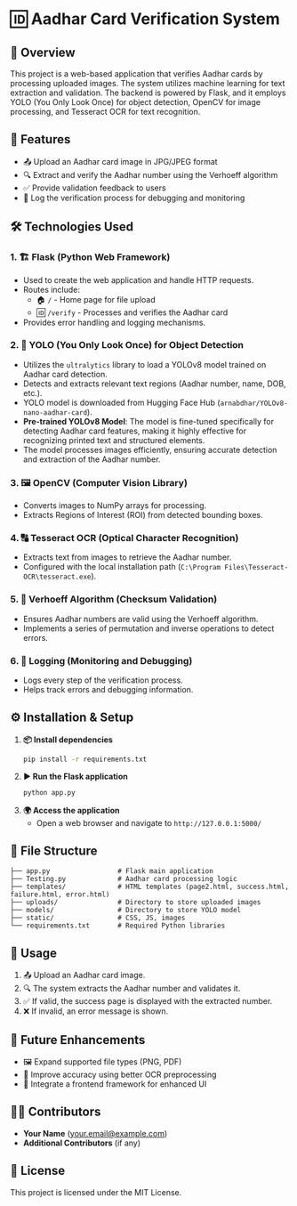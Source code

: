 # 🆔 Aadhar Card Verification System

## 📌 Overview
This project is a web-based application that verifies Aadhar cards by processing uploaded images. The system utilizes machine learning for text extraction and validation. The backend is powered by Flask, and it employs YOLO (You Only Look Once) for object detection, OpenCV for image processing, and Tesseract OCR for text recognition.

## 🌟 Features
- 📤 Upload an Aadhar card image in JPG/JPEG format
- 🔍 Extract and verify the Aadhar number using the Verhoeff algorithm
- ✅ Provide validation feedback to users
- 📜 Log the verification process for debugging and monitoring

## 🛠️ Technologies Used
### 1. 🏗️ Flask (Python Web Framework)
- Used to create the web application and handle HTTP requests.
- Routes include:
  - 🏠 `/` - Home page for file upload
  - 🆔 `/verify` - Processes and verifies the Aadhar card
- Provides error handling and logging mechanisms.

### 2. 🎯 YOLO (You Only Look Once) for Object Detection
- Utilizes the `ultralytics` library to load a YOLOv8 model trained on Aadhar card detection.
- Detects and extracts relevant text regions (Aadhar number, name, DOB, etc.).
- YOLO model is downloaded from Hugging Face Hub (`arnabdhar/YOLOv8-nano-aadhar-card`).
- **Pre-trained YOLOv8 Model**: The model is fine-tuned specifically for detecting Aadhar card features, making it highly effective for recognizing printed text and structured elements.
- The model processes images efficiently, ensuring accurate detection and extraction of the Aadhar number.

### 3. 🖼️ OpenCV (Computer Vision Library)
- Converts images to NumPy arrays for processing.
- Extracts Regions of Interest (ROI) from detected bounding boxes.

### 4. 🔠 Tesseract OCR (Optical Character Recognition)
- Extracts text from images to retrieve the Aadhar number.
- Configured with the local installation path (`C:\Program Files\Tesseract-OCR\tesseract.exe`).

### 5. 🔢 Verhoeff Algorithm (Checksum Validation)
- Ensures Aadhar numbers are valid using the Verhoeff algorithm.
- Implements a series of permutation and inverse operations to detect errors.

### 6. 📝 Logging (Monitoring and Debugging)
- Logs every step of the verification process.
- Helps track errors and debugging information.

## ⚙️ Installation & Setup
1. **📦 Install dependencies**
   ```bash
   pip install -r requirements.txt
   ```
2. **▶️ Run the Flask application**
   ```bash
   python app.py
   ```
3. **🌍 Access the application**
   - Open a web browser and navigate to `http://127.0.0.1:5000/`

## 📂 File Structure
```
├── app.py                 # Flask main application
├── Testing.py             # Aadhar card processing logic
├── templates/             # HTML templates (page2.html, success.html, failure.html, error.html)
├── uploads/               # Directory to store uploaded images
├── models/                # Directory to store YOLO model
├── static/                # CSS, JS, images
└── requirements.txt       # Required Python libraries
```

## 🚀 Usage
1. 📤 Upload an Aadhar card image.
2. 🔍 The system extracts the Aadhar number and validates it.
3. ✅ If valid, the success page is displayed with the extracted number.
4. ❌ If invalid, an error message is shown.

## 🔮 Future Enhancements
- 🖼️ Expand supported file types (PNG, PDF)
- 🎯 Improve accuracy using better OCR preprocessing
- 🎨 Integrate a frontend framework for enhanced UI

## 👨‍💻 Contributors
- **Your Name** (your.email@example.com)
- **Additional Contributors** (if any)

## 📜 License
This project is licensed under the MIT License.

